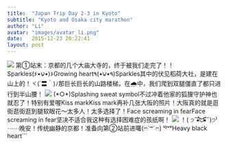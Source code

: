 ```yaml
---
title:  "Japan Trip Day 2-3 in Kyoto"
subtitle: "Kyoto and Osaka city marathon"
author: "Li"
avatar: "images/avatar_li.png"
date:   2015-12-23 20:22:41
layout: post
---
```

<img src="{{ site.baseurl }}/images/pic_kyoto_2.jpg">
第①站末：京都的几个大庙大寺的，终于被我们走完了！！Sparkles(۶•౪•)۶Growing heart٩(•౪•٩)Sparkles其中的伏见稻荷大社，是建在山上的！ヾ(´〓｀)ﾉ那巨长巨长的山路楼梯，在🌧中，我们爬到双腿僵直了都只进行到半山腰！
<!--break-->
<img src="{{ site.baseurl }}/images/pic_kyoto_3.jpg">
(*○*)Splashing sweat symbol不过冲着他家的狐狸守护神也就忍了！特别有爱喔Kiss markKiss mark再补几张大阪的照片！大阪真的就是逛街逛街逛到腿软眼花～太多人！太多选择了！Face screaming in fearFace screaming in fear坚决不适合我这种有选择困难症的孩纸啊！
<img src="{{ site.baseurl }}/images/pic_osaka_1.jpg">
！( ੭˶˭̵̴⃙⃚⃘᷄ᗢ˭̴̵⃙⃚⃘᷅˶)੭⁾ ⋯⋯晚安！传统幽静的京都！准备向第②站前进囖(ෆ`꒳´ෆ) ˡºᵛᵉHeavy black heart⃛
